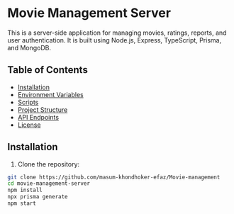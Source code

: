 # Movie Management Server

This is a server-side application for managing movies, ratings, reports, and user authentication. It is built using Node.js, Express, TypeScript, Prisma, and MongoDB.

## Table of Contents

- [Installation](#installation)
- [Environment Variables](#environment-variables)
- [Scripts](#scripts)
- [Project Structure](#project-structure)
- [API Endpoints](#api-endpoints)
- [License](#license)

## Installation

1. Clone the repository:

```sh
git clone https://github.com/masum-khondhoker-efaz/Movie-management
cd movie-management-server
npm install
npx prisma generate
npm start
